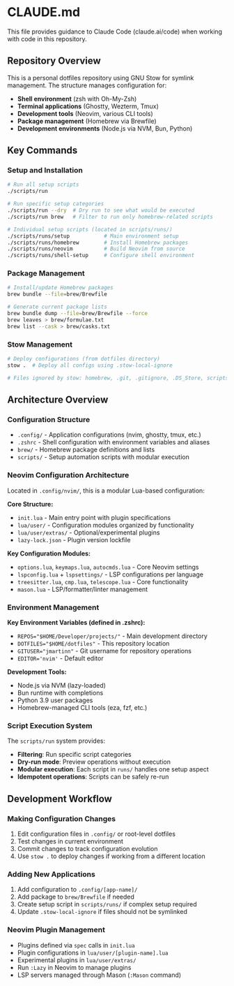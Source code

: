 # CLAUDE.md

This file provides guidance to Claude Code (claude.ai/code) when working with code in this repository.

## Repository Overview

This is a personal dotfiles repository using GNU Stow for symlink management. The structure manages configuration for:
- **Shell environment** (zsh with Oh-My-Zsh)
- **Terminal applications** (Ghostty, Wezterm, Tmux)
- **Development tools** (Neovim, various CLI tools)
- **Package management** (Homebrew via Brewfile)
- **Development environments** (Node.js via NVM, Bun, Python)

## Key Commands

### Setup and Installation
```bash
# Run all setup scripts
./scripts/run

# Run specific setup categories
./scripts/run --dry  # Dry run to see what would be executed
./scripts/run brew   # Filter to run only homebrew-related scripts

# Individual setup scripts (located in scripts/runs/)
./scripts/runs/setup           # Main environment setup
./scripts/runs/homebrew        # Install Homebrew packages
./scripts/runs/neovim          # Build Neovim from source
./scripts/runs/shell-setup     # Configure shell environment
```

### Package Management
```bash
# Install/update Homebrew packages
brew bundle --file=brew/Brewfile

# Generate current package lists
brew bundle dump --file=brew/Brewfile --force
brew leaves > brew/formulae.txt
brew list --cask > brew/casks.txt
```

### Stow Management
```bash
# Deploy configurations (from dotfiles directory)
stow .  # Deploy all configs using .stow-local-ignore

# Files ignored by stow: homebrew, .git, .gitignore, .DS_Store, scripts
```

## Architecture Overview

### Configuration Structure
- `.config/` - Application configurations (nvim, ghostty, tmux, etc.)
- `.zshrc` - Shell configuration with environment variables and aliases
- `brew/` - Homebrew package definitions and lists
- `scripts/` - Setup automation scripts with modular execution

### Neovim Configuration Architecture
Located in `.config/nvim/`, this is a modular Lua-based configuration:

**Core Structure:**
- `init.lua` - Main entry point with plugin specifications
- `lua/user/` - Configuration modules organized by functionality
- `lua/user/extras/` - Optional/experimental plugins
- `lazy-lock.json` - Plugin version lockfile

**Key Configuration Modules:**
- `options.lua`, `keymaps.lua`, `autocmds.lua` - Core Neovim settings
- `lspconfig.lua` + `lspsettings/` - LSP configurations per language
- `treesitter.lua`, `cmp.lua`, `telescope.lua` - Core functionality
- `mason.lua` - LSP/formatter/linter management

### Environment Management
**Key Environment Variables (defined in .zshrc):**
- `REPOS="$HOME/Developer/projects/"` - Main development directory
- `DOTFILES="$HOME/dotfiles"` - This repository location
- `GITUSER="jmartinn"` - Git username for repository operations
- `EDITOR='nvim'` - Default editor

**Development Tools:**
- Node.js via NVM (lazy-loaded)
- Bun runtime with completions
- Python 3.9 user packages
- Homebrew-managed CLI tools (eza, fzf, etc.)

### Script Execution System
The `scripts/run` system provides:
- **Filtering**: Run specific script categories
- **Dry-run mode**: Preview operations without execution  
- **Modular execution**: Each script in `runs/` handles one setup aspect
- **Idempotent operations**: Scripts can be safely re-run

## Development Workflow

### Making Configuration Changes
1. Edit configuration files in `.config/` or root-level dotfiles
2. Test changes in current environment
3. Commit changes to track configuration evolution
4. Use `stow .` to deploy changes if working from a different location

### Adding New Applications
1. Add configuration to `.config/[app-name]/`
2. Add package to `brew/Brewfile` if needed
3. Create setup script in `scripts/runs/` if complex setup required
4. Update `.stow-local-ignore` if files should not be symlinked

### Neovim Plugin Management
- Plugins defined via `spec` calls in `init.lua`
- Plugin configurations in `lua/user/[plugin-name].lua`
- Experimental plugins in `lua/user/extras/`
- Run `:Lazy` in Neovim to manage plugins
- LSP servers managed through Mason (`:Mason` command)